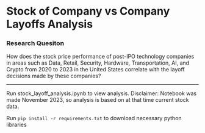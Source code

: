 # Stock of Company vs Company Layoffs Analysis #

### Research Quesiton ###
How does the stock price performance of post-IPO technology companies in areas such as Data, Retail, Security, Hardware, Transportation, AI, and Crypto from 2020 to 2023 in the United States correlate with the layoff decisions made by these companies?

___

Run stock_layoff_analysis.ipynb to view analysis. Disclaimer: Notebook was made November 2023, so analysis is based on at that time current stock data.

Run `pip install -r requirements.txt` to download necessary python libraries
